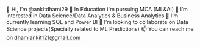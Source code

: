 👋 Hi, I’m @ankitdhami29
📖 In Education i'm pursuing MCA (ML&AI)
👀 I’m interested in Data Science/Data Analytics & Business Analytics
🌱 I’m currently learning SQL and Power BI
💞️ I’m looking to collaborate on Data Science projects(Specially related to ML Predictions)
📫 You can reach me on dhamiankit121@gmail.com
